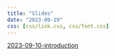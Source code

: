 ```yaml
---
title: "Slides"
date: "2023-09-29"
css: [css/link.css, css/font.css]
---
```



<a href='./slides/2023-09-10-introduction/index.html'>2023-09-10-introduction</a>
